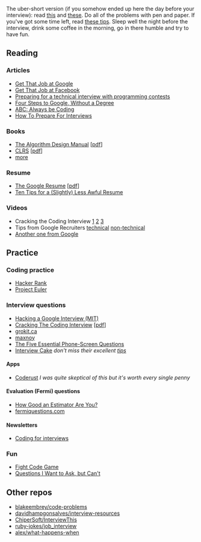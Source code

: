 The uber-short version (if you somehow ended up here the day before your interview): read [this](https://sites.google.com/site/steveyegge2/five-essential-phone-screen-questions) and [these](https://courses.csail.mit.edu/iap/interview/materials.php). Do all of the problems with pen and paper. If you've got some time left, read [these tips](https://www.interviewcake.com/tips-and-tricks). Sleep well the night before the interview, drink some coffee in the morning, go in there humble and try to have fun.

## Reading

### Articles
* [Get That Job at Google](http://steve-yegge.blogspot.co.uk/2008/03/get-that-job-at-google.html)
* [Get That Job at Facebook](https://www.facebook.com/notes/facebook-engineering/get-that-job-at-facebook/10150964382448920)
* [Preparing for a technical interview with programming contests](https://www.facebook.com/notes/facebook-engineering/preparing-for-a-technical-interview-with-programming-contests/10151298476823920)
* [Four Steps to Google, Without a Degree](https://medium.com/this-happened-to-me/8f381aa6bd5e)
* [ABC: Always be Coding](https://medium.com/tech-talk/d5f8051afce2)
* [How To Prepare For Interviews](http://dandreamsofcoding.com/2012/11/25/how-to-prepare-for-technical-interviews/)

### Books
* [The Algorithm Design Manual](http://www.amazon.com/dp/1848000693) [[pdf](https://www.google.co.uk/search?q=skiena+algorithm+design+manual+pdf)]
* [CLRS](http://www.amazon.com/dp/0262033844) [[pdf](https://www.google.co.uk/search?q=cormen+pdf)]
* [more](https://github.com/vhf/free-programming-books/blob/master/free-programming-books.md)

### Resume
* [The Google Resume](http://www.amazon.com/dp/0470927623) [[pdf](https://www.google.co.uk/search?q=the+google+resume+pdf)]
* [Ten Tips for a (Slightly) Less Awful Resume](http://steve-yegge.blogspot.co.uk/2007/09/ten-tips-for-slightly-less-awful-resume.html)

### Videos
* Cracking the Coding Interview [1](http://www.youtube.com/watch?v=rEJzOhC5ZtQ) [2](http://www.youtube.com/watch?v=aClxtDcdpsQ) [3](http://www.youtube.com/watch?v=2cf9xo1S134)
* Tips from Google Recruiters [technical](http://www.youtube.com/watch?v=qc1owf2-220) [non-technical](http://www.youtube.com/watch?v=DINxNbBOEoI)
* [Another one from Google](http://www.youtube.com/watch?v=oWbUtlUhwa8)

## Practice

### Coding practice
* [Hacker Rank](https://www.hackerrank.com/)
* [Project Euler](https://projecteuler.net/)

### Interview questions
* [Hacking a Google Interview (MIT)](https://courses.csail.mit.edu/iap/interview/materials.php)
* [Cracking The Coding Interview](http://www.amazon.com/dp/098478280X) [[pdf](https://www.google.co.uk/search?q=cracking+the+coding+interview+pdf)]
* [grokit.ca](http://www.grokit.ca/spc/computer_science_review/)
* [maxnoy](http://maxnoy.com/interviews.html)
* [The Five Essential Phone-Screen Questions](https://sites.google.com/site/steveyegge2/five-essential-phone-screen-questions)
* [Interview Cake](https://www.interviewcake.com/) *don't miss their excellent [tips](https://www.interviewcake.com/tips-and-tricks)*

#### Apps
* [Coderust](http://www.coderust.com/) *I was quite skeptical of this but it's worth every single penny*

#### Evaluation (Fermi) questions
* [How Good an Estimator Are You?](http://www.codinghorror.com/blog/2006/06/how-good-an-estimator-are-you.html)
* [fermiquestions.com](http://www.fermiquestions.com/)

#### Newsletters
* [Coding for interviews](http://codingforinterviews.com/)

### Fun
* [Fight Code Game](http://fightcodegame.com/)
* [Questions I Want to Ask, but Can't](http://dandreamsofcoding.com/2013/03/01/questions-i-want-to-ask-but-cant/)

## Other repos
* [blakeembrey/code-problems](https://github.com/blakeembrey/code-problems)
* [davidhampgonsalves/interview-resources](https://github.com/davidhampgonsalves/interview-resources)
* [ChiperSoft/InterviewThis](https://github.com/ChiperSoft/InterviewThis)
* [ruby-jokes/job_interview](https://github.com/ruby-jokes/job_interview)
* [alex/what-happens-when](https://github.com/alex/what-happens-when)
